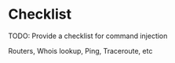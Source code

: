 # Checklist

TODO: Provide a checklist for command injection

Routers, Whois lookup, Ping, Traceroute, etc